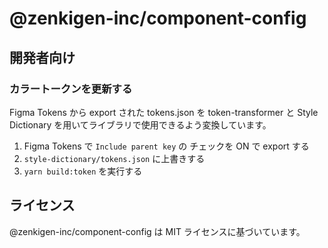 # @zenkigen-inc/component-config

## 開発者向け

### カラートークンを更新する

Figma Tokens から export された tokens.json を token-transformer と Style Dictionary を用いてライブラリで使用できるよう変換しています。

1. Figma Tokens で `Include parent key` の チェックを ON で export する
1. `style-dictionary/tokens.json` に上書きする
1. `yarn build:token` を実行する

## ライセンス

@zenkigen-inc/component-config は MIT ライセンスに基づいています。
